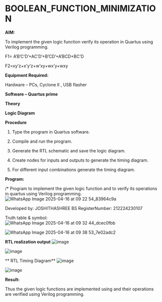 # BOOLEAN_FUNCTION_MINIMIZATION

**AIM:**

To implement the given logic function verify its operation in Quartus using Verilog programming.

F1= A’B’C’D’+AC’D’+B’CD’+A’BCD+BC’D 

F2=xy’z+x’y’z+w’xy+wx’y+wxy

**Equipment Required:**

Hardware – PCs, Cyclone II , USB flasher

**Software – Quartus prime**

**Theory**

**Logic Diagram**

**Procedure**

1.	Type the program in Quartus software.

2.	Compile and run the program.

3.	Generate the RTL schematic and save the logic diagram.

4.	Create nodes for inputs and outputs to generate the timing diagram.

5.	For different input combinations generate the timing diagram.


**Program:**

/* Program to implement the given logic function and to verify its operations in quartus using Verilog programming. 
 ![WhatsApp Image 2025-04-16 at 09 22 54_83964c9a](https://github.com/user-attachments/assets/9f4821c5-233d-4f7c-ab06-67da864432ba)

Developed by: JOSHITHASHREE BS
RegisterNumber: 212224230107

Truth table & symbol:
![WhatsApp Image 2025-04-16 at 09 32 44_dcec0fbb](https://github.com/user-attachments/assets/cb53085f-75aa-4d43-9cfc-eae08c9a2fd9)

![WhatsApp Image 2025-04-16 at 09 38 53_7e02adc2](https://github.com/user-attachments/assets/4b03267c-fd70-4764-9368-4167b4100c08)




**RTL realization output**
![image](https://github.com/user-attachments/assets/70da0f7f-09d4-45b5-9dfa-e87f3ad6355c)

![image](https://github.com/user-attachments/assets/46a443f2-84f0-40a1-81f1-c91d40514157)



** RTL Timing Diagram**
![image](https://github.com/user-attachments/assets/e9cd16bd-2872-4609-89cd-fa3af3ee5c33)

![image](https://github.com/user-attachments/assets/17dee1af-c723-4704-96f7-4c913579d96b)

**Result:**

Thus the given logic functions are implemented using and their operations are verified using Verilog programming.

